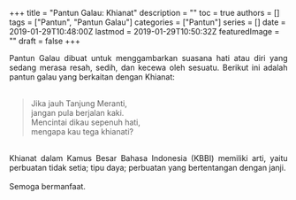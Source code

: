 +++
title = "Pantun Galau: Khianat"
description = ""
toc = true
authors = []
tags = ["Pantun", "Pantun Galau"]
categories = ["Pantun"]
series = []
date = 2019-01-29T10:48:00Z
lastmod = 2019-01-29T10:50:32Z
featuredImage = ""
draft = false
+++

<div style="text-align: justify;">Pantun Galau dibuat untuk menggambarkan suasana hati atau diri yang sedang merasa resah, sedih, dan kecewa oleh sesuatu. Berikut ini adalah pantun galau yang berkaitan dengan Khianat:<br /><br />
<blockquote class="tr_bq">Jika jauh Tanjung Meranti,<br />jangan pula berjalan kaki.<br />Mencintai dikau sepenuh hati,<br />mengapa kau tega khianati?</blockquote><br />
Khianat dalam Kamus Besar Bahasa Indonesia (KBBI) memiliki arti, yaitu perbuatan tidak setia; tipu daya; perbuatan yang bertentangan dengan janji.<br /><br />
Semoga bermanfaat.</div>
